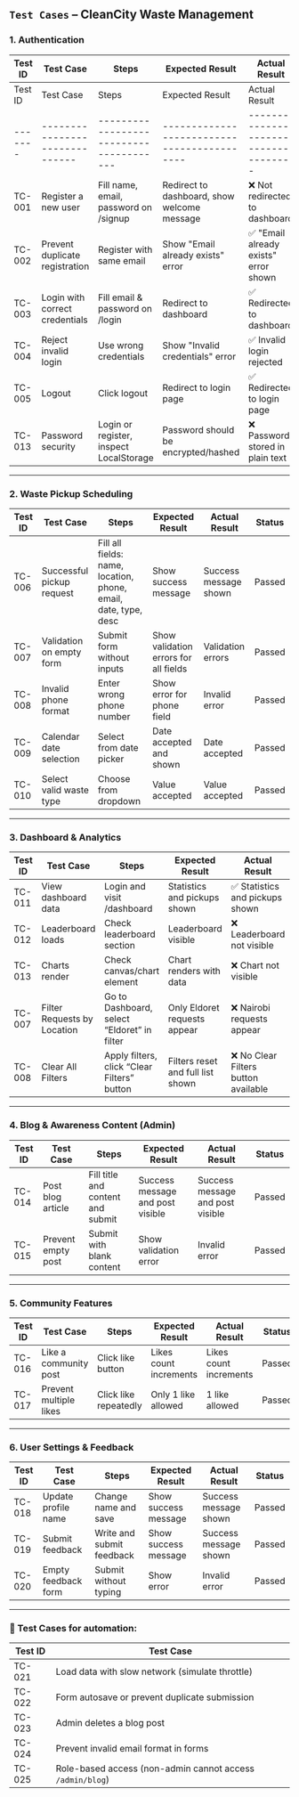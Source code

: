 ## `Test Cases` – CleanCity Waste Management


### 1. Authentication

| Test ID | Test Case                      | Steps                                 | Expected Result                             | Actual Result | Status |
| ------- | ------------------------------ | ------------------------------------- | ------------------------------------------- | ------------- | ------ |
| Test ID | Test Case                      | Steps                                   | Expected Result                             | Actual Result                        | Status |
| ------- | ------------------------------ | --------------------------------------- | ------------------------------------------- | ------------------------------------ | ------ |
| TC-001  | Register a new user            | Fill name, email, password on /signup   | Redirect to dashboard, show welcome message | ❌ Not redirected to dashboard        | Failed |
| TC-002  | Prevent duplicate registration | Register with same email                | Show "Email already exists" error           | ✅ "Email already exists" error shown | Passed |
| TC-003  | Login with correct credentials | Fill email & password on /login         | Redirect to dashboard                       | ✅ Redirected to dashboard            | Passed |
| TC-004  | Reject invalid login           | Use wrong credentials                   | Show "Invalid credentials" error            | ✅ Invalid login rejected             | Passed |
| TC-005  | Logout                         | Click logout                            | Redirect to login page                      | ✅ Redirected to login page           | Passed |
| TC-013  | Password security              | Login or register, inspect LocalStorage | Password should be encrypted/hashed         | ❌ Password stored in plain text      | Failed |

---

### 2. Waste Pickup Scheduling

| Test ID | Test Case                 | Steps                                                           | Expected Result                       | Actual Result | Status |
| ------- | ------------------------- | --------------------------------------------------------------- | ------------------------------------- | ------------- | ------ |
| TC-006  | Successful pickup request | Fill all fields: name, location, phone, email, date, type, desc | Show success message                  | Success message shown              | Passed       |
| TC-007  | Validation on empty form  | Submit form without inputs                                      | Show validation errors for all fields | Validation errors              | Passed       |
| TC-008  | Invalid phone format      | Enter wrong phone number                                        | Show error for phone field            | Invalid error              | Passed       |
| TC-009  | Calendar date selection   | Select from date picker                                         | Date accepted and shown               | Date accepted              | Passed       |
| TC-010  | Select valid waste type   | Choose from dropdown                                            | Value accepted                        |  Value accepted             | Passed       |

---

### 3. Dashboard & Analytics

| Test ID | Test Case                   | Steps                                       | Expected Result                   | Actual Result                       | Status |
| ------- | --------------------------- | ------------------------------------------- | --------------------------------- | ----------------------------------- | ------ |
| TC-011  | View dashboard data         | Login and visit /dashboard                  | Statistics and pickups shown      | ✅ Statistics and pickups shown      | Passed |
| TC-012  | Leaderboard loads           | Check leaderboard section                   | Leaderboard visible               | ❌ Leaderboard not visible           | Failed |
| TC-013  | Charts render               | Check canvas/chart element                  | Chart renders with data           | ❌ Chart not visible                 | Failed |
| TC-007  | Filter Requests by Location | Go to Dashboard, select “Eldoret” in filter | Only Eldoret requests appear      | ❌ Nairobi requests appear           | Failed |
| TC-008  | Clear All Filters           | Apply filters, click “Clear Filters” button | Filters reset and full list shown | ❌ No Clear Filters button available | Failed |

---

### 4. Blog & Awareness Content (Admin)

| Test ID | Test Case          | Steps                             | Expected Result                  | Actual Result | Status |
| ------- | ------------------ | --------------------------------- | -------------------------------- | ------------- | ------ |
| TC-014  | Post blog article  | Fill title and content and submit | Success message and post visible | Success message and post visible              | Passed       |
| TC-015  | Prevent empty post | Submit with blank content         | Show validation error            | Invalid error             | Passed       |

---

### 5. Community Features

| Test ID | Test Case              | Steps                 | Expected Result        | Actual Result | Status |
| ------- | ---------------------- | --------------------- | ---------------------- | ------------- | ------ |
| TC-016  | Like a community post  | Click like button     | Likes count increments | Likes count increments              | Passed       |
| TC-017  | Prevent multiple likes | Click like repeatedly | Only 1 like allowed    | 1 like allowed              | Passed       |

---

### 6. User Settings & Feedback

| Test ID | Test Case           | Steps                     | Expected Result      | Actual Result | Status |
| ------- | ------------------- | ------------------------- | -------------------- | ------------- | ------ |
| TC-018  | Update profile name | Change name and save      | Show success message | Success message shown              | Passed        |
| TC-019  | Submit feedback     | Write and submit feedback | Show success message | Success message shown              | Passed       |
| TC-020  | Empty feedback form | Submit without typing     | Show error           | Invalid error              | Passed       |

---

### 🔁 Test Cases for automation:

| Test ID | Test Case                                                 |
| ------- | --------------------------------------------------------- |
| TC-021  | Load data with slow network (simulate throttle)           |
| TC-022  | Form autosave or prevent duplicate submission             |
| TC-023  | Admin deletes a blog post                                 |
| TC-024  | Prevent invalid email format in forms                     |
| TC-025  | Role-based access (non-admin cannot access `/admin/blog`) |

